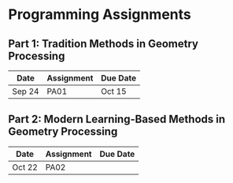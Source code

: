 # Programming Assignments

## Part 1: Tradition Methods in Geometry Processing

| Date | Assignment | Due Date |
|-|-|-|
| Sep 24 | PA01 | Oct 15 |

## Part 2: Modern Learning-Based Methods in Geometry Processing

| Date | Assignment | Due Date |
|-|-|-|
| Oct 22  | PA02 |  |
